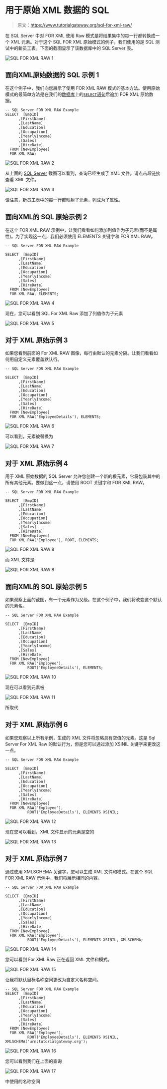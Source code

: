 # 用于原始 XML 数据的 SQL

> 原文：<https://www.tutorialgateway.org/sql-for-xml-raw/>

在 SQL Server 中对 FOR XML 使用 Raw 模式是将结果集中的每一行都转换成一个 XML 元素。对于这个 SQL FOR XML 原始模式的例子，我们使用的是 SQL 测试中的新员工表。下面的截图显示了该数据库中的 SQL Server 表。

![SQL FOR XML RAW 1](img/8bbb043c374409a9d9443fbc5428d5bb.png)

## 面向XML原始数据的 SQL 示例 1

在这个例子中，我们向您展示了使用 FOR XML RAW 模式的基本方法。使用原始模式的最简单方法是在我们的[数据库](https://www.tutorialgateway.org/how-to-create-database-in-sql-server/)上的[`SELECT`语句](https://www.tutorialgateway.org/sql-select-statement/)后追加 FOR XML 原始数据。

```
-- SQL Server FOR XML RAW Example
SELECT  [EmpID]
      ,[FirstName]
      ,[LastName]
      ,[Education]
      ,[Occupation]
      ,[YearlyIncome]
      ,[Sales]
      ,[HireDate]
  FROM [NewEmployee]
  FOR XML RAW;
```

![SQL FOR XML RAW 2](img/58a36946e3385eb87d0ead21f9f802c0.png)

从上面的 [SQL Server](https://www.tutorialgateway.org/sql/) 截图可以看到，查询已经生成了 XML 文件。请点击超链接查看 XML 文件。

![SQL FOR XML RAW 3](img/d716e1905581d57526947a9bbe4cad45.png)

请注意，新员工表中的每一行都映射了<row>元素，列成为了属性。</row>

## 面向XML的 SQL 原始示例 2

在这个 FOR XML RAW 示例中，让我们看看如何添加列值作为子元素(而不是属性)。为了实现这一点，我们必须使用 ELEMENTS 关键字和 FOR XML RAW。

```
-- SQL Server FOR XML RAW Example

SELECT  [EmpID]
      ,[FirstName]
      ,[LastName]
      ,[Education]
      ,[Occupation]
      ,[YearlyIncome]
      ,[Sales]
      ,[HireDate]
  FROM [NewEmployee]
  FOR XML RAW, ELEMENTS;
```

![SQL FOR XML RAW 4](img/e1583a3a09cf79236dcd337fa7e2e55f.png)

现在，您可以看到 SQL For XML Raw 添加了列值作为子元素

![SQL FOR XML RAW 5](img/b39fee8ed96c4f2432dc4cff1efb5ae0.png)

## 对于 XML 原始示例 3

如果您看到前面的 For XML RAW 图像，每行由默认的<row>元素分隔。让我们看看如何用自定义元素覆盖默认行。</row>

```
-- SQL Server FOR XML RAW Example

SELECT  [EmpID]
      ,[FirstName]
      ,[LastName]
      ,[Education]
      ,[Occupation]
      ,[YearlyIncome]
      ,[Sales]
      ,[HireDate]
  FROM [NewEmployee]
  FOR XML RAW('EmployeeDetails'), ELEMENTS;
```

![SQL FOR XML RAW 6](img/0d91cca4abe9af6b8869b030d661cff0.png)

可以看到，<row>元素被替换为<employeedetails></employeedetails></row>

![SQL FOR XML RAW 7](img/8dca94e5cf70230054f2eb4e03985b3f.png)

## 对于 XML 原始示例 4

用于 XML 原始数据的 SQL Server 允许您创建一个新的根元素，它将包装其中的所有其他元素。要做到这一点，请使用 ROOT 关键字和 FOR XML RAW。

```
-- SQL Server FOR XML RAW Example

SELECT  [EmpID]
      ,[FirstName]
      ,[LastName]
      ,[Education]
      ,[Occupation]
      ,[YearlyIncome]
      ,[Sales]
      ,[HireDate]
  FROM [NewEmployee]
  FOR XML RAW('Employee'), ROOT, ELEMENTS;
```

![SQL FOR XML RAW 8](img/8f77351892de5d7f99f074519cf64977.png)

而 XML 文件是:

![SQL FOR XML RAW 8](img/ec049818bf985b528f2f3ac72cb1be00.png)

## 面向XML的 SQL 原始示例 5

如果观察上面的截图，有一个<root>元素作为父级。在这个例子中，我们将改变这个默认的元素名。</root>

```
-- SQL Server FOR XML RAW Example

SELECT  [EmpID]
      ,[FirstName]
      ,[LastName]
      ,[Education]
      ,[Occupation]
      ,[YearlyIncome]
      ,[Sales]
      ,[HireDate]
  FROM [NewEmployee]
  FOR XML RAW('Employee'), 
          ROOT('EmployeeDetails'), ELEMENTS;
```

![SQL FOR XML RAW 10](img/dbb26609c20321f9037b853d073edaac.png)

现在可以看到<root>元素被<employeedetails></employeedetails></root>

![SQL FOR XML RAW 11](img/62d9d917ab8068f896dcf2fd843b6243.png)

所取代

## 对于 XML 原始示例 6

如果您观察以上所有示例，生成的 XML 文件将忽略具有空值的元素。这是 Sql Server For XML Raw 的默认行为，但是您可以通过添加 XSINIL 关键字来更改这一点。

```
-- SQL Server FOR XML RAW Example

SELECT  [EmpID]
      ,[FirstName]
      ,[LastName]
      ,[Education]
      ,[Occupation]
      ,[YearlyIncome]
      ,[Sales]
      ,[HireDate]
  FROM [NewEmployee]
  FOR XML RAW('Employee'), 
          ROOT('EmployeeDetails'), ELEMENTS XSINIL;
```

![SQL FOR XML RAW 12](img/0f7c2135b5e7d0e686af03b27bee8726.png)

现在您可以看到，XML 文件显示的元素是空的

![SQL FOR XML RAW 13](img/95ee3fba5f6d14522a6ccb3fdf49d00b.png)

## 对于 XML 原始示例 7

通过使用 XMLSCHEMA 关键字，您可以生成 XML 文件和模式。在这个 SQL FOR XML RAW 示例中，我们将展示相同的内容。

```
-- SQL Server FOR XML RAW Example

SELECT  [EmpID]
      ,[FirstName]
      ,[LastName]
      ,[Education]
      ,[Occupation]
      ,[YearlyIncome]
      ,[Sales]
      ,[HireDate]
  FROM [NewEmployee]
  FOR XML RAW('Employee'), 
          ROOT('EmployeeDetails'), ELEMENTS XSINIL, XMLSCHEMA;
```

![SQL FOR XML RAW 14](img/b3359152b821fcaa8a8f61bd4e30b5f3.png)

您可以看到 For XML Raw 正在返回 XML 文件和模式。

![SQL FOR XML RAW 15](img/1bbfcce5dfe026975f084da1daf01c6a.png)

让我将默认目标名称空间更改为自定义名称空间。

```
-- SQL Server FOR XML RAW Example
SELECT  [EmpID]
      ,[FirstName]
      ,[LastName]
      ,[Education]
      ,[Occupation]
      ,[YearlyIncome]
      ,[Sales]
      ,[HireDate]
  FROM [NewEmployee]
  FOR XML RAW('Employee'), 
          ROOT('EmployeeDetails'), ELEMENTS XSINIL, XMLSCHEMA('urn:tutorialgateway.org');
```

![SQL FOR XML RAW 16](img/5400d3e64b8679ebf01fdf823a40981c.png)

您可以看到我们在上面的查询

![SQL FOR XML RAW 17](img/f213812a42720b4bc7136dfbcc4d4c33.png)

中使用的名称空间